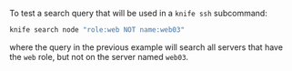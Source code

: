 To test a search query that will be used in a `knife ssh` subcommand:

```bash
knife search node "role:web NOT name:web03"
```

where the query in the previous example will search all servers that
have the `web` role, but not on the server named `web03`.
